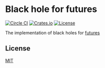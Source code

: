 # Black hole for futures

[![Circle CI](https://img.shields.io/circleci/project/github/raviqqe/futures-black-hole.svg?style=flat-square)](https://circleci.com/gh/raviqqe/futures-black-hole)
[![Crates.io](https://img.shields.io/crates/v/futures-black-hole.svg?style=flat-square)](https://crates.io/crates/futures-black-hole)
[![License](https://img.shields.io/github/license/raviqqe/futures-black-hole.svg?style=flat-square)](https://opensource.org/licenses/MIT)

The implementation of black holes for [futures](https://github.com/alexcrichton/futures-rs)

## License

[MIT](LICENSE)
